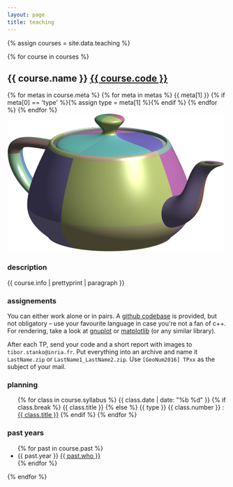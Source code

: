 ```yaml
---
layout: page
title: teaching
---
```


{% assign courses = site.data.teaching %}

{% for course in courses %}
<section class="course">
 
<h2>{{ course.name }} <a href="{{ course.url }}">{{ course.code }}</a></h2>

<div class="meta">
 {% for metas in course.meta %}
  {% for meta in metas %}
   <span>{{ meta[1] }}</span>
   {% if meta[0] == 'type' %}{% assign type = meta[1] %}{% endif %}
  {% endfor %}
 {% endfor %}
</div>

<img src="/assets/teapot.png" alt="Utah teapot" title="Utah teapot" />
<h3>description</h3>
{{ course.info | prettyprint | paragraph }}

<h3>assignements</h3>
<p>
You can either work alone or in pairs. A <a href="https://github.com/bbrrck/geo-num-2016">github codebase</a> is provided, but not obligatory – use your favourite language in case you're not a fan of c++.
For rendering, take a look at <a href="http://gnuplot.info/">gnuplot</a> or <a href="http://matplotlib.org/">matplotlib</a> (or any similar library).
</p>
<p>
After each TP, send your code and a short report with images to <code>tibor.stanko@inria.fr</code>.
Put everything into an archive and name it <code>LastName.zip</code> or <code>LastName1_LastName2.zip</code>.
Use <code>[GeoNum2016] TPxx</code> as the subject of your mail.
</p>

<h3>planning</h3>
 <ul class="calendar">
 {% for class in course.syllabus %}
   <li{% if class.break %} class="break"{% endif %}>
   <span class="date">{{ class.date | date: "%b %d" }}</span>
   <span class="title">
   {% if class.break %}
   {{ class.title }}
   {% else %}
   {{ type }} {{ class.number }} :
   <a href="/teaching/{{ course.slug }}/{{ type | downcase }}{{ class.number }}.html">{{ class.title }}</a>
   {% endif %}
   </span>
   </li>
 {% endfor %}
 </ul>

<h3>past years</h3>
 <ul class="past">
 {% for past in course.past %}
 <li>
  <span class="date">{{ past.year }}</span> 
  <span class="title"><a href="{{ past.url }}">{{ past.who }}</a></span>
 </li>
 {% endfor %}
 </ul>

</section>
{% endfor %}

